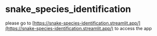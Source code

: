 ﻿# snake_species_identification
please go to [https://snake-species-identification.streamlit.app/](https://snake-species-identification.streamlit.app/) to access the app
